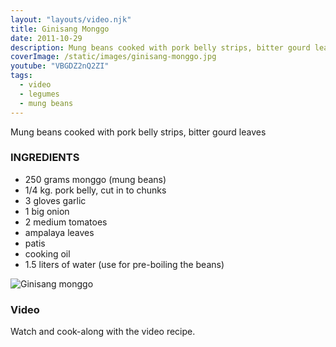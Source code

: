 ```yaml
---
layout: "layouts/video.njk"
title: Ginisang Monggo
date: 2011-10-29
description: Mung beans cooked with pork belly strips, bitter gourd leaves
coverImage: /static/images/ginisang-monggo.jpg
youtube: "VBGDZ2nQ2ZI"
tags:
  - video
  - legumes
  - mung beans
---
```


Mung beans cooked with pork belly strips, bitter gourd leaves

### INGREDIENTS
* 250 grams monggo (mung beans)
* 1/4 kg. pork belly, cut in to chunks
* 3 gloves garlic
* 1 big onion
* 2 medium tomatoes
* ampalaya leaves
* patis
* cooking oil
* 1.5 liters of water (use for pre-boiling the beans)

![Ginisang monggo](/images/ginisang-monggo.jpg)

### Video
Watch and cook-along with the video recipe.
